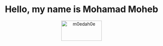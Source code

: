 <h1 align="center">Hello, my name is Mohamad Moheb </h1> 
<p align="center">
<a href=https://steamcommunity.com/id/m0edah0e target="_blank"><img align="center" src=https://1000logos.net/wp-content/uploads/2020/08/Steam-Logo.png alt="m0edah0e" height="64" width="128" /></a>
  </p>
